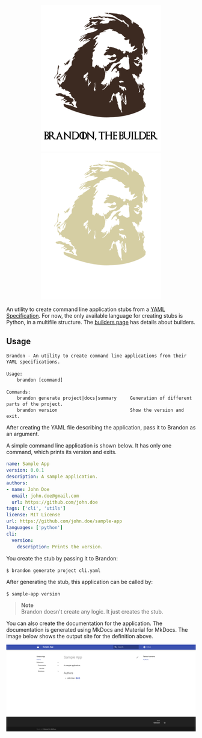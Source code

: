 <p align="center">
  <a href="https://github.com/wmorellato/brandon/#gh-light-mode-only">
    <img src="./docs/assets/logo-light.svg" width="320">
  </a>
  <a href="https://github.com/wmorellato/brandon/#gh-dark-mode-only">
    <img src="./docs/assets/logo-dark.svg" width="320">
  </a>
</p>

An utility to create command line application stubs from a [YAML Specification](https://wmorellato.github.io/brandon/specification/spec/). For now, the only available language for creating stubs is Python, in a multifile structure. The [builders page](https://wmorellato.github.io/brandon/reference/builders/python/) has details about builders.

## Usage

```
Brandon - An utility to create command line applications from their YAML specifications.

Usage:
    brandon [command]

Commands:
    brandon generate project|docs|summary     Generation of different parts of the project.
    brandon version                           Show the version and exit.
```

After creating the YAML file describing the application, pass it to Brandon as an argument.

A simple command line application is shown below. It has only one command, which prints its version and exits.

```yaml title="Describing a sample application"
name: Sample App
version: 0.0.1
description: A sample application.
authors:
- name: John Doe
  email: john.doe@gmail.com
  url: https://github.com/john.doe
tags: ['cli', 'utils']
license: MIT License
url: https://github.com/john.doe/sample-app
languages: ['python']
cli:
  version:
    description: Prints the version.
```

You create the stub by passing it to Brandon:

`$ brandon generate project cli.yaml`

After generating the stub, this application can be called by:

`$ sample-app version`

> **Note**  
> Brandon doesn't create any logic. It just creates the stub.

You can also create the documentation for the application. The documentation is generated using MkDocs and Material for MkDocs. The image below shows the output site for the definition above.

![Sample App docs](./docs/assets/sample-app.png)

